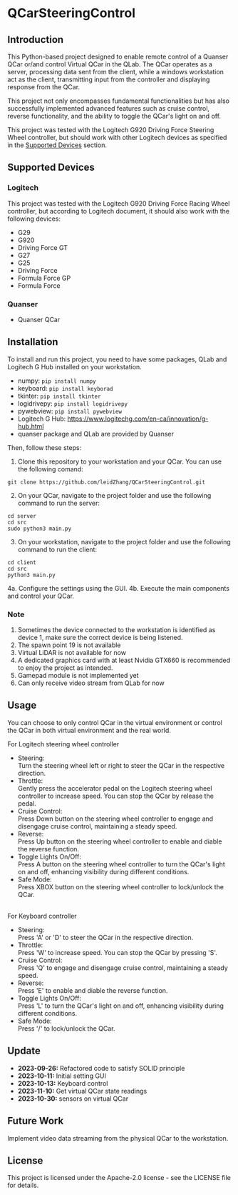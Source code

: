 # QCarSteeringControl 
## Introduction 
This Python-based project designed to enable remote control of a Quanser QCar or/and control Virtual QCar in the QLab. The QCar operates as a server, processing data sent from the client, while a windows workstation act as the client, transmitting input from the controller and displaying response from the QCar. 

This project not only encompasses fundamental functionalities but has also successfully implemented advanced features such as cruise control, reverse functionality, and the ability to toggle the QCar's light on and off. 

This project was tested with the Logitech G920 Driving Force Steering Wheel controller, but should work with other Logitech devices as specified in the [Supported Devices](#supported-devices) section. 

## Supported Devices 
### Logitech 
This project was tested with the Logitech G920 Driving Force Racing Wheel controller, but according to Logitech document, it should also work with the following devices:  
- G29
- G920
- Driving Force GT
- G27
- G25
- Driving Force
- Formula Force GP
- Formula Force
### Quanser 
- Quanser QCar

## Installation 
To install and run this project, you need to have some packages, QLab and Logitech G Hub installed on your workstation. 
- numpy: `pip install numpy`
- keyboard: `pip install keyborad`
- tkinter: `pip install tkinter`
- logidrivepy: `pip install logidrivepy`
- pywebview: `pip install pywebview`
- Logitech G Hub: https://www.logitechg.com/en-ca/innovation/g-hub.html
- quanser package and QLab are provided by Quanser

Then, follow these steps: 
1. Clone this repository to your workstation and your QCar. You can use the following comand:
```
git clone https://github.com/leidZhang/QCarSteeringControl.git
```

2. On your QCar, navigate to the project folder and use the following command to run the server:
```
cd server
cd src
sudo python3 main.py
```
3. On your workstation, navigate to the project folder and use the following command to run the client:
```
cd client
cd src
python3 main.py
```
4a. Configure the settings using the GUI.
4b. Execute the main components and control your QCar.

### Note 
1. Sometimes the device connected to the workstation is identified as device 1, make sure the correct device is being listened.
2. The spawn point 19 is not available
3. Virtual LiDAR is not available for now
4. A dedicated graphics card with at least Nvidia GTX660 is recommended to enjoy the project as intended.
5. Gamepad module is not implemented yet
6. Can only receive video stream from QLab for now

## Usage 
You can choose to only control QCar in the virtual environment or control the QCar in both virtual environment and the real world. 

For Logitech steering wheel controller
- Steering: 
  <br>Turn the steering wheel left or right to steer the QCar in the respective direction.
- Throttle:
  <br>Gently press the accelerator pedal on the Logitech steering wheel controller to increase speed. You can stop the QCar by release the pedal.
- Cruise Control:
  <br>Press Down button on the steering wheel controller to engage and disengage cruise control, maintaining a steady speed.
- Reverse:
  <br>Press Up button on the steering wheel controller to enable and diable the reverse function.
- Toggle Lights On/Off:
  <br>Press A button on the steering wheel controller to turn the QCar's light on and off, enhancing visibility during different conditions.
- Safe Mode: 
  <br>Press XBOX button on the steering wheel controller to lock/unlock the QCar.
  
<br>For Keyboard controller
- Steering:
  <br>Press 'A' or 'D' to steer the QCar in the respective direction.
- Throttle:
  <br>Press 'W' to increase speed. You can stop the QCar by pressing 'S'. 
- Cruise Control:
  <br>Press 'Q' to engage and disengage cruise control, maintaining a steady speed.
- Reverse:
  <br>Press 'E' to enable and diable the reverse function.
- Toggle Lights On/Off:
  <br>Press 'L' to turn the QCar's light on and off, enhancing visibility during different conditions.
- Safe Mode:
  <br>Press '/' to lock/unlock the QCar.
## Update 
- <b>2023-09-26:</b> Refactored code to satisfy SOLID principle
- <b>2023-10-11:</b> Initial setting GUI
- <b>2023-10-13:</b> Keyboard control
- <b>2023-11-10:</b> Get virtual QCar state readings 
- <b>2023-10-30:</b> sensors on virtual QCar 
## Future Work 
Implement video data streaming from the physical QCar to the workstation.

## License
This project is licensed under the Apache-2.0 license - see the LICENSE file for details.
